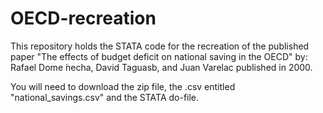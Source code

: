 # OECD-recreation
This repository holds the STATA code for the recreation of the published paper "The effects of budget deficit on national saving in the OECD" by: Rafael Dome ́necha, David Taguasb, and Juan Varelac published in 2000.

You will need to download the zip file, the .csv entitled "national_savings.csv" and the STATA do-file.

